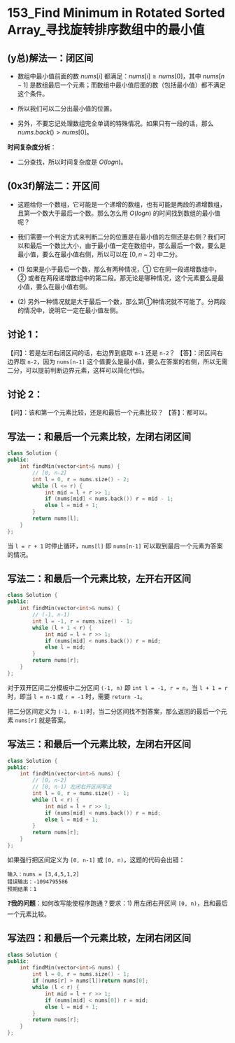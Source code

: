# 153_Find Minimum in Rotated Sorted Array_寻找旋转排序数组中的最小值

## (y总)解法一：闭区间

- 数组中最小值前面的数 $nums[i]$ 都满足：$nums[i] ≥ nums[0]$，其中 $nums[n−1]$ 是数组最后一个元素；而数组中最小值后面的数（包括最小值）都不满足这个条件。
- 所以我们可以二分出最小值的位置。

- 另外，不要忘记处理数组完全单调的特殊情况。如果只有一段的话，那么 $nums.back() > nums[0]$。

**时间复杂度分析**：

- 二分查找，所以时间复杂度是 $O(logn)$。

## (0x3f)解法二：开区间

- 这题给你一个数组，它可能是一个递增的数组，也有可能是两段的递增数组，且第一个数大于最后一个数。那么怎么用 $O(logn)$ 的时间找到数组的最小值呢？

- 我们需要一个判定方式来判断二分的位置是在最小值的左侧还是右侧？我们可以和最后一个数比大小，由于最小值一定在数组中，那么最后一个数，要么是最小值，要么在最小值右侧，所以可以在 $[0, n-2]$ 中二分。

- (1) 如果是小于最后一个数，那么有两种情况，① 它在同一段递增数组中，② 或者在两段递增数组中的第二段。那无论是哪种情况，这个元素要么是最小值，要么在最小值右侧。

- (2) 另外一种情况就是大于最后一个数，那么第①种情况就不可能了。分两段的情况中，说明它一定在最小值左侧。


## 讨论 1：
【问】：若是左闭右闭区间的话，右边界到底取 `n-1` 还是 `n-2`？
【答】：闭区间右边界取 `n-2`，因为 `nums[n-1]` 这个值要么是最小值，要么在答案的右侧，所以无需二分，可以提前判断边界元素，这样可以简化代码。

## 讨论 2：
【问】：该和第一个元素比较，还是和最后一个元素比较？
【答】：都可以。

## 写法一：和最后一个元素比较，左闭右闭区间
```cpp
class Solution {
public:
    int findMin(vector<int>& nums) {
        // [0, n-2]
        int l = 0, r = nums.size() - 2;
        while (l <= r) {
            int mid = l + r >> 1;
            if (nums[mid] < nums.back()) r = mid - 1;
            else l = mid + 1;
        }
        return nums[l];
    }
};
```
当 `l = r + 1` 时停止循环，`nums[l]` 即 `nums[n-1]` 可以取到最后一个元素为答案的情况。


## 写法二：和最后一个元素比较，左开右开区间
```cpp
class Solution {
public:
    int findMin(vector<int>& nums) {
        // (-1, n-1)
        int l = -1, r = nums.size() - 1;
        while (l + 1 < r) {
            int mid = l + r >> 1;
            if (nums[mid] < nums.back()) r = mid;
            else l = mid;
        }
        return nums[r];
    }
};
```
对于双开区间二分模板中二分区间 `(-1, n)` 即 `int l = -1, r = n`，当 `l + 1 = r` 时，即当 `l = n-1` 或 `r = -1` 时，需要 `return -1`。

把二分区间定义为 `(-1, n-1)`时，当二分区间找不到答案，那么返回的最后一个元素 `nums[r]` 就是答案。


## 写法三：和最后一个元素比较，左闭右开区间
```cpp
class Solution {
public:
    int findMin(vector<int>& nums) {
        // [0, n-2]
        // [0, n-1) 左闭右开区间写法
        int l = 0, r = nums.size() - 1;
        while (l < r) {
            int mid = l + r >> 1;
            if (nums[mid] < nums.back()) r = mid;
            else l = mid + 1;
        }
        return nums[r];
    }
};
```
如果强行把区间定义为 `[0, n-1]` 或 `[0, n)`，这题的代码会出错：
```
输入：nums = [3,4,5,1,2]
错误输出：-1094795586
预期结果：1
```

❓**我的问题**：如何改写能使程序跑通？要求：1) 用左闭右开区间 `[0, n)`，且和最后一个元素比较。


## 写法四：和最后一个元素比较，左闭右闭区间

```cpp
class Solution {
public:
    int findMin(vector<int>& nums) {
        int l = 0, r = nums.size() - 1;
        if (nums[r] > nums[l])return nums[0];
        while (l < r) {
            int mid = l + r >> 1;
            if (nums[mid] < nums[0]) r = mid;
            else l = mid + 1;
        }
        return nums[r];
    }
};
```